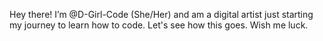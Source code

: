 Hey there! I’m @D-Girl-Code (She/Her) and am a digital artist just starting my journey to learn how to code. Let's see how this goes. Wish me luck. 



